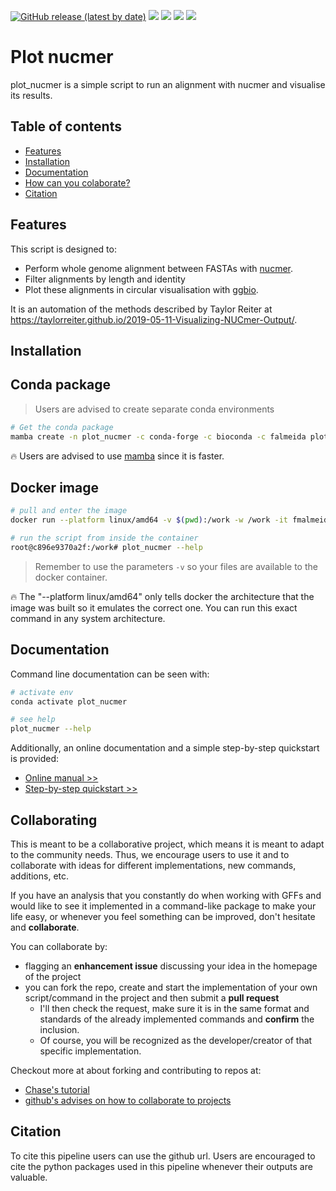 [![GitHub release (latest by date)](https://img.shields.io/github/v/release/fmalmeida/plot_nucmer?style=flat-square)](https://github.com/fmalmeida/plot_nucmer/releases) [![](https://anaconda.org/falmeida/plot_nucmer/badges/version.svg)](https://anaconda.org/falmeida/plot_nucmer/badges) [![](https://anaconda.org/falmeida/plot_nucmer/badges/latest_release_date.svg)](https://anaconda.org/falmeida/plot_nucmer/badges) [![](https://anaconda.org/falmeida/plot_nucmer/badges/platforms.svg)](https://anaconda.org/falmeida/plot_nucmer) [![](https://anaconda.org/falmeida/plot_nucmer/badges/installer/conda.svg)](https://anaconda.org/falmeida/plot_nucmer)

# Plot nucmer

plot_nucmer is a simple script to run an alignment with nucmer and visualise its results.

## Table of contents

* [Features](https://github.com/fmalmeida/plot_nucmer#features)
* [Installation](https://github.com/fmalmeida/plot_nucmer#installation)
* [Documentation](https://github.com/fmalmeida/plot_nucmer#documentation)
* [How can you colaborate?](https://github.com/fmalmeida/plot_nucmer#collaborating)
* [Citation](https://github.com/fmalmeida/plot_nucmer#citation)

## Features

This script is designed to:

* Perform whole genome alignment between FASTAs with [nucmer](https://github.com/mummer4/mummer).
* Filter alignments by length and identity
* Plot these alignments in circular visualisation with [ggbio](https://bioconductor.org/packages/release/bioc/html/ggbio.html).

It is an automation of the methods described by Taylor Reiter at https://taylorreiter.github.io/2019-05-11-Visualizing-NUCmer-Output/.

## Installation

## Conda package

> Users are advised to create separate conda environments

```bash
# Get the conda package
mamba create -n plot_nucmer -c conda-forge -c bioconda -c falmeida plot_nucmer
```

:fire: Users are advised to use [mamba](https://github.com/mamba-org/mamba) since it is faster.

## Docker image

```bash
# pull and enter the image
docker run --platform linux/amd64 -v $(pwd):/work -w /work -it fmalmeida/plot_nucmer

# run the script from inside the container
root@c896e9370a2f:/work# plot_nucmer --help
```

> Remember to use the parameters `-v` so your files are available to the docker container.

:fire: The "--platform linux/amd64" only tells docker the architecture that the image was built so it emulates the correct one. You can run this exact command in any system architecture.

## Documentation

Command line documentation can be seen with:

```bash
# activate env
conda activate plot_nucmer

# see help
plot_nucmer --help
```

Additionally, an online documentation and a simple step-by-step quickstart is provided:

* [Online manual >>](https://easy-circos.readthedocs.io/en/latest/)
* [Step-by-step quickstart >>](https://easy-circos.readthedocs.io/en/latest/quickstart.html)

## Collaborating

This is meant to be a collaborative project, which means it is meant to adapt to the community needs. Thus, we encourage users to use it and to collaborate with ideas for different implementations, new commands, additions, etc.

If you have an analysis that you constantly do when working with GFFs and would like to see it implemented in a command-like package to make your life easy, or whenever you feel something can be improved, don't hesitate and **collaborate**.

You can collaborate by:

* flagging an **enhancement issue** discussing your idea in the homepage of the project
* you can fork the repo, create and start the implementation of your own script/command in the project and then submit a **pull request**
    * I'll then check the request, make sure it is in the same format and standards of the already implemented commands and **confirm** the inclusion.
    * Of course, you will be recognized as the developer/creator of that specific implementation.

Checkout more at about forking and contributing to repos at:

* [Chase's tutorial](https://gist.github.com/Chaser324/ce0505fbed06b947d962)
* [github's advises on how to collaborate to projects](https://docs.github.com/en/free-pro-team@latest/github/collaborating-with-issues-and-pull-requests)

## Citation

To cite this pipeline users can use the github url. Users are encouraged to cite the python packages used in this pipeline whenever their outputs are valuable.
